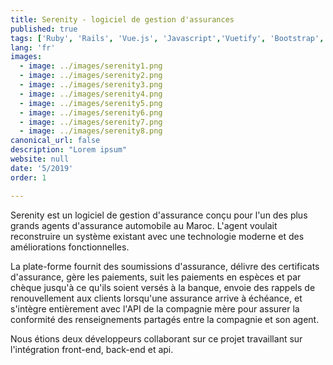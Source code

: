 ```yaml
---
title: Serenity - logiciel de gestion d'assurances
published: true
tags: ['Ruby', 'Rails', 'Vue.js', 'Javascript','Vuetify', 'Bootstrap', 'HTML', 'CSS', 'AWS', 'Postgres', 'Circle-Ci', 'Jest', 'Minitest', 'Rspec']
lang: 'fr'
images:
  - image: ../images/serenity1.png
  - image: ../images/serenity2.png
  - image: ../images/serenity3.png
  - image: ../images/serenity4.png
  - image: ../images/serenity5.png
  - image: ../images/serenity6.png
  - image: ../images/serenity7.png
  - image: ../images/serenity8.png
canonical_url: false
description: "Lorem ipsum"
website: null
date: '5/2019'
order: 1

---
```


Serenity est un logiciel de gestion d'assurance conçu pour l'un des plus grands agents d'assurance automobile au Maroc. L'agent voulait reconstruire un système existant avec une technologie moderne et des améliorations fonctionnelles.


La plate-forme fournit des soumissions d'assurance, délivre des certificats d'assurance, gère les paiements, suit les paiements en espèces et par chèque jusqu'à ce qu'ils soient versés à la banque, envoie des rappels de renouvellement aux clients lorsqu'une assurance arrive à échéance, et s'intègre entièrement avec l'API de la compagnie mère pour assurer la conformité des renseignements partagés entre la compagnie et son agent.


Nous étions deux développeurs collaborant sur ce projet travaillant sur l'intégration front-end, back-end et api.


